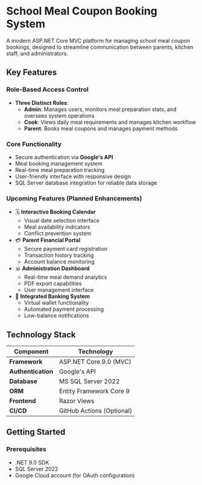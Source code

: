 # School Meal Coupon Booking System
A modern ASP.NET Core MVC platform for managing school meal coupon bookings, designed to streamline communication between parents, kitchen staff, and administrators.

## Key Features

### Role-Based Access Control
- **Three Distinct Roles**:
  - **Admin**: Manages users, monitors meal preparation stats, and oversees system operations
  - **Cook**: Views daily meal requirements and manages kitchen workflow
  - **Parent**: Books meal coupons and manages payment methods

### Core Functionality
- Secure authentication via **Google's API**
- Meal booking management system
- Real-time meal preparation tracking
- User-friendly interface with responsive design
- SQL Server database integration for reliable data storage

### Upcoming Features (Planned Enhancements)
- 🗓 **Interactive Booking Calendar**
  - Visual date selection interface
  - Meal availability indicators
  - Conflict prevention system
- 💳 **Parent Financial Portal**
  - Secure payment card registration
  - Transaction history tracking
  - Account balance monitoring
- 📊 **Administration Dashboard**
  - Real-time meal demand analytics
  - PDF export capabilities
  - User management interface
- 🏦 **Integrated Banking System**
  - Virtual wallet functionality
  - Automated payment processing
  - Low-balance notifications

## Technology Stack

| Component                | Technology                          |
|--------------------------|-------------------------------------|
| **Framework**            | ASP.NET Core 9.0 (MVC)              |
| **Authentication**       | Google's API                        |
| **Database**             | MS SQL Server 2022                  |
| **ORM**                  | Entity Framework Core 9             |
| **Frontend**             | Razor Views                         |
| **CI/CD**                | GitHub Actions (Optional)           |

## Getting Started

### Prerequisites
- .NET 9.0 SDK
- SQL Server 2022
- Google Cloud account (for OAuth configuration)
